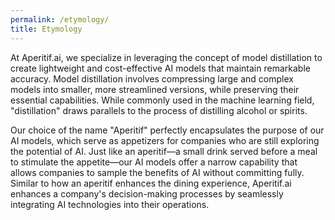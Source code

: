 ```yaml
---
permalink: /etymology/
title: Etymology
---
```


At Aperitif.ai, we specialize in leveraging the concept of model distillation to create lightweight and cost-effective AI models that maintain remarkable accuracy. Model distillation involves compressing large and complex models into smaller, more streamlined versions, while preserving their essential capabilities. While commonly used in the machine learning field, "distillation" draws parallels to the process of distilling alcohol or spirits.

Our choice of the name "Aperitif" perfectly encapsulates the purpose of our AI models, which serve as appetizers for companies who are still exploring the potential of AI. Just like an aperitif—a small drink served before a meal to stimulate the appetite—our AI models offer a narrow capability that allows companies to sample the benefits of AI without committing fully. Similar to how an aperitif enhances the dining experience, Aperitif.ai enhances a company's decision-making processes by seamlessly integrating AI technologies into their operations.